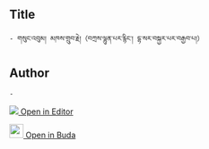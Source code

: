 ## Title
	- གསུང་འབུམ། མཁས་གྲུབ་རྗེ།（བཀྲས་ལྷུན་པར་རྙིང་། དྷ་སར་བསྐྱར་པར་བརྒྱབ་པ།）

## Author
	- 



[<img src="https://img.icons8.com/color/25/000000/edit-property.png"> Open in Editor](http://editor.openpecha.org/P010652)

[<img width="25" src="https://library.bdrc.io/icons/BUDA-small.svg"> Open in Buda](https://library.bdrc.io/show/bdr:IE0OPP010652)
